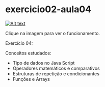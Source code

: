 # exercicio02-aula04
<!DOCTYPE html>
<html lang="en">
<head>
  <meta charset="UTF-8">
  <meta http-equiv="X-UA-Compatible" content="IE=edge">
  <meta name="viewport" content="width=device-width, initial-scale=1.0">
 
</head>
<body>
 
  [![Alt text](https://img.youtube.com/vi/DbASW16fK7o/0.jpg)](https://welerson.github.io/exercicio02-aula04/)
 
</html>
  
  Clique na imagem para ver o funcionamento. 
  
Exercício 04:
  
Conceitos estudados:
  - Tipo de dados no Java Script 
  - Operadores matemáticos e comparativos 
  - Estruturas de repetição e condicionantes
  - Funções e Arrays 
